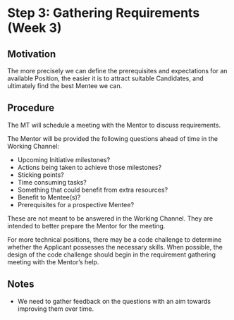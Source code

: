 # Step 3: Gathering Requirements (Week 3)

## Motivation
The more precisely we can define the prerequisites and expectations for an available Position, the easier it is to attract suitable Candidates, and ultimately find the best Mentee we can.

## Procedure
The MT will schedule a meeting with the Mentor to discuss requirements.

The Mentor will be provided the following questions ahead of time in the Working Channel:
* Upcoming Initiative milestones?
* Actions being taken to achieve those milestones?
* Sticking points?
* Time consuming tasks?
* Something that could benefit from extra resources?
* Benefit to Mentee(s)?
* Prerequisites for a prospective Mentee?

These are not meant to be answered in the Working Channel. They are intended to better prepare the Mentor for the meeting.

For more technical positions, there may be a code challenge to determine whether the Applicant possesses the necessary skills. When possible, the design of the code challenge should begin in the requirement gathering meeting with the Mentor’s help.

## Notes
* We need to gather feedback on the questions with an aim towards improving them over time.
